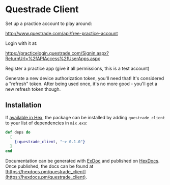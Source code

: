 # Questrade Client

Set up a practice account to play around:

http://www.questrade.com/api/free-practice-account

Login with it at:

https://practicelogin.questrade.com/Signin.aspx?ReturnUrl=%2fAPIAccess%2fUserApps.aspx

Register a practice app (give it all permissions, this is a test account)

Generate a new device authorization token, you'll need that! It's considered a "refresh" token. After being used once, it's no more good - you'll get a new refresh token though.

## Installation

If [available in Hex](https://hex.pm/docs/publish), the package can be installed by adding `questrade_client` to your list of dependencies in `mix.exs`:

```elixir
def deps do
  [
    {:questrade_client, "~> 0.1.0"}
  ]
end
```

Documentation can be generated with [ExDoc](https://github.com/elixir-lang/ex_doc) and published on [HexDocs](https://hexdocs.pm). Once published, the docs can be found at [https://hexdocs.pm/questrade_client](https://hexdocs.pm/questrade_client).
